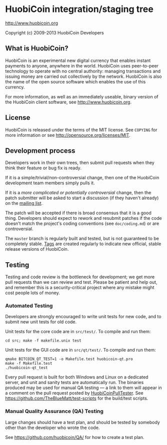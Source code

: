 HuobiCoin integration/staging tree
================================

http://www.huobicoin.org

Copyright (c) 2009-2013 HuobiCoin Developers

What is HuobiCoin?
----------------

HuobiCoin is an experimental new digital currency that enables instant payments to
anyone, anywhere in the world. HuobiCoin uses peer-to-peer technology to operate
with no central authority: managing transactions and issuing money are carried
out collectively by the network. HuobiCoin is also the name of the open source
software which enables the use of this currency.

For more information, as well as an immediately useable, binary version of
the HuobiCoin client software, see http://www.huobicoin.org.

License
-------

HuobiCoin is released under the terms of the MIT license. See `COPYING` for more
information or see http://opensource.org/licenses/MIT.

Development process
-------------------

Developers work in their own trees, then submit pull requests when they think
their feature or bug fix is ready.

If it is a simple/trivial/non-controversial change, then one of the HuobiCoin
development team members simply pulls it.

If it is a *more complicated or potentially controversial* change, then the patch
submitter will be asked to start a discussion (if they haven't already) on the
[mailing list](http://sourceforge.net/mailarchive/forum.php?forum_name=huobicoin-development).

The patch will be accepted if there is broad consensus that it is a good thing.
Developers should expect to rework and resubmit patches if the code doesn't
match the project's coding conventions (see `doc/coding.md`) or are
controversial.

The `master` branch is regularly built and tested, but is not guaranteed to be
completely stable. [Tags](https://github.com/huobicoin/huobicoin/tags) are created
regularly to indicate new official, stable release versions of HuobiCoin.

Testing
-------

Testing and code review is the bottleneck for development; we get more pull
requests than we can review and test. Please be patient and help out, and
remember this is a security-critical project where any mistake might cost people
lots of money.

### Automated Testing

Developers are strongly encouraged to write unit tests for new code, and to
submit new unit tests for old code.

Unit tests for the core code are in `src/test/`. To compile and run them:

    cd src; make -f makefile.unix test

Unit tests for the GUI code are in `src/qt/test/`. To compile and run them:

    qmake BITCOIN_QT_TEST=1 -o Makefile.test huobicoin-qt.pro
    make -f Makefile.test
    ./huobicoin-qt_test

Every pull request is built for both Windows and Linux on a dedicated server,
and unit and sanity tests are automatically run. The binaries produced may be
used for manual QA testing — a link to them will appear in a comment on the
pull request posted by [HuobiCoinPullTester](https://github.com/HuobiCoinPullTester). See https://github.com/TheBlueMatt/test-scripts
for the build/test scripts.

### Manual Quality Assurance (QA) Testing

Large changes should have a test plan, and should be tested by somebody other
than the developer who wrote the code.

See https://github.com/huobicoin/QA/ for how to create a test plan.
